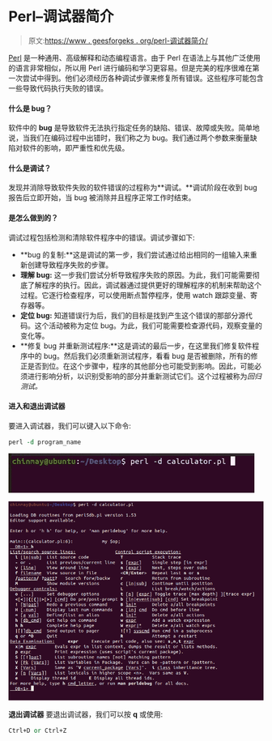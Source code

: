 # Perl–调试器简介

> 原文:[https://www . geesforgeks . org/perl-调试器简介/](https://www.geeksforgeeks.org/perl-introduction-to-debugger/)

[Perl](https://www.geeksforgeeks.org/introduction-to-perl/) 是一种通用、高级解释和动态编程语言。由于 Perl 在语法上与其他广泛使用的语言非常相似，所以用 Perl 进行编码和学习更容易。但是完美的程序很难在第一次尝试中得到。他们必须经历各种调试步骤来修复所有错误。这些程序可能包含一些导致代码执行失败的错误。

#### 什么是 bug？

软件中的 **bug** 是导致软件无法执行指定任务的缺陷、错误、故障或失败。简单地说，当我们在编码过程中出错时，我们称之为 bug。我们通过两个参数来衡量缺陷对软件的影响，即严重性和优先级。

#### 什么是调试？

发现并消除导致软件失败的软件错误的过程称为**调试。**调试阶段在收到 bug 报告后立即开始，当 bug 被消除并且程序正常工作时结束。

#### 是怎么做到的？

调试过程包括检测和清除软件程序中的错误。调试步骤如下:

*   **bug 的复制:**这是调试的第一步，我们尝试通过给出相同的一组输入来重新创建导致程序失败的步骤。
*   **理解 bug:** 这一步我们尝试分析导致程序失败的原因。为此，我们可能需要彻底了解程序的执行。因此，调试器通过提供更好的理解程序的机制来帮助这个过程。它逐行检查程序，可以使用断点暂停程序，使用 watch 跟踪变量、寄存器等。
*   **定位 bug:** 知道错误行为后，我们的目标是找到产生这个错误的那部分源代码。这个活动被称为定位 bug。为此，我们可能需要检查源代码，观察变量的变化等。
*   **修复 bug 并重新测试程序:**这是调试的最后一步，在这里我们修复软件程序中的 bug。然后我们必须重新测试程序，看看 bug 是否被删除，所有的修正是否到位。在这个步骤中，程序的其他部分也可能受到影响。因此，可能必须进行影响分析，以识别受影响的部分并重新测试它们。这个过程被称为*回归测试。*

#### 进入和退出调试器

要进入调试器，我们可以键入以下命令:

```perl
perl -d program_name
```

![](img/45ded0f5755716ee9786c5ead1fb5d51.png)

![](img/fdf2fac54cf3b6c5337e13becc40313e.png)

**退出调试器**
要退出调试器，我们可以按 **q** 或使用:

```perl
Ctrl+D or Ctrl+Z
```